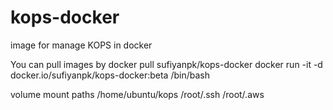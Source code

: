 # kops-docker
image for manage KOPS in docker 

You can pull images by 
docker pull sufiyanpk/kops-docker
docker run -it -d docker.io/sufiyanpk/kops-docker:beta /bin/bash

volume mount  paths
 /home/ubuntu/kops 
 /root/.ssh 
 /root/.aws